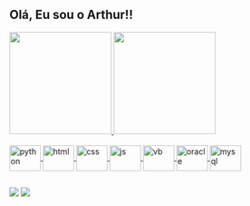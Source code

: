 ## Olá, Eu sou o Arthur!!

<div>
  <a href="https://github.com/ArthurEdu05">
  <img height="180em" src="https://github-readme-stats.vercel.app/api?username=ArthurEdu05&show_icons=true&theme=dark&include_all_commits=true&count_private=true"/>
  <img height="180em" src="https://github-readme-stats.vercel.app/api/top-langs/?username=ArthurEdu05&layout=compact&langs_count=16&theme=dark"/>
</div>




<div style="display: inline_block"><br>
  <img align="center" alt="python" height="45" width="55" src="https://cdn.jsdelivr.net/gh/devicons/devicon@latest/icons/python/python-original.svg">
  <img align="center" alt="html" height="45" width="55" src="https://cdn.jsdelivr.net/gh/devicons/devicon@latest/icons/html5/html5-original.svg">
  <img align="center" alt="css" height="45" width="55" src="https://cdn.jsdelivr.net/gh/devicons/devicon@latest/icons/css3/css3-original.svg">
  <img align="center" alt="js" height="45" width="55" src="https://cdn.jsdelivr.net/gh/devicons/devicon@latest/icons/javascript/javascript-original.svg">
  <img align="center" alt="vb" height="45" width="55" src="https://cdn.jsdelivr.net/gh/devicons/devicon@latest/icons/visualbasic/visualbasic-original.svg">
  <img align="center" alt="oracle" height="45" width="55" src="https://cdn.jsdelivr.net/gh/devicons/devicon@latest/icons/oracle/oracle-original.svg">
  <img align="center" alt="mysql" height="45" width="55" src="https://cdn.jsdelivr.net/gh/devicons/devicon@latest/icons/mysql/mysql-original-wordmark.svg">
</div>

##

<div> 
  <a href = "mailto:arthuredu2005@gmail.com" target="_blank"><img src="https://img.shields.io/badge/-Gmail-%23333?style=for-the-badge&logo=gmail&logoColor=white"></a>
  <a href="https://www.linkedin.com/in/rafaella-ballerini-45875016a" target="_blank"><img src="https://img.shields.io/badge/-LinkedIn-%230077B5?style=for-the-badge&logo=linkedin&logoColor=white"></a>   
</div>
